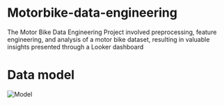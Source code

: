 # Motorbike-data-engineering
The Motor Bike Data Engineering Project involved preprocessing, feature engineering, and analysis of a motor bike dataset, resulting in valuable insights presented through a Looker dashboard
# Data model
![Model](model.jpeg)
